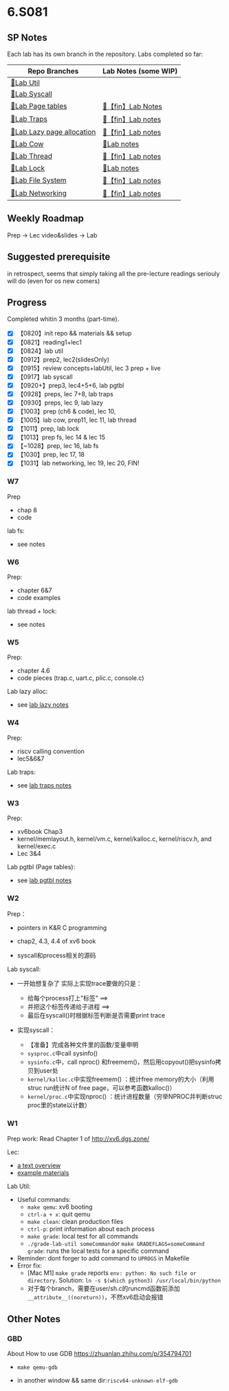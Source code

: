 # 6.S081

## SP Notes

Each lab has its own branch in the repository. Labs completed so far: 

| Repo Branches                                                | Lab Notes (some WIP)                                         |
| ------------------------------------------------------------ | ------------------------------------------------------------ |
| [🔗Lab Util](https://github.com/Flora025/6.S081/tree/util)    |                                                              |
| [🔗Lab Syscall](https://github.com/Flora025/6.S081/tree/syscall) |                                                              |
| [🔗Lab Page tables](https://github.com/Flora025/6.S081/tree/pgtbl) | [📒【fin】Lab Notes](https://github.com/Flora025/6.S081/blob/main/notes/lab3-pgtbl.md) |
| [🔗Lab Traps](https://github.com/Flora025/6.S081/tree/traps)  | [📒【fin】Lab notes](https://github.com/Flora025/6.S081/blob/main/notes/lab4-traps.md) |
| [🔗Lab Lazy page allocation](https://github.com/Flora025/6.S081/tree/lazy) | [📒【fin】Lab notes](https://github.com/Flora025/6.S081/blob/main/notes/lab5-lazy.md) |
| [🔗Lab Cow](https://github.com/Flora025/6.S081/tree/cow)      | [📒Lab notes](https://github.com/Flora025/6.S081/blob/main/notes/lab6-cow.md) |
| [🔗Lab Thread](https://github.com/Flora025/6.S081/tree/thread) | [📒【fin】Lab notes](https://github.com/Flora025/6.S081/blob/main/notes/lab7-thread.md) |
| [🔗Lab Lock](https://github.com/Flora025/6.S081/tree/lock)    | [📒Lab notes](https://github.com/Flora025/6.S081/blob/main/notes/lab8-lock.md) |
| [🔗Lab File System](https://github.com/Flora025/6.S081/tree/fs) | [📒【fin】Lab notes](https://github.com/Flora025/6.S081/blob/main/notes/lab9-fs.md) |
| [🔗Lab Networking](https://github.com/Flora025/6.S081/tree/net) | [📒【fin】Lab notes](https://github.com/Flora025/6.S081/blob/main/notes/lab11-net.md) |


## Weekly Roadmap

Prep -> Lec video&slides -> Lab

## Suggested prerequisite

in retrospect, seems that simply taking all the pre-lecture readings seriouly will do (even for os new comers)

## Progress

Completed whitin 3 months (part-time).

- [x] 【0820】init repo && materials && setup
- [x] 【0821】reading1+lec1
- [x] 【0824】lab util
- [x] 【0912】prep2, lec2(slidesOnly)
- [x] 【0915】review concepts+labUtil, lec 3 prep + live
- [x] 【0917】lab syscall
- [x] 【0920+】prep3, lec4+5+6, lab pgtbl
- [x] 【0928】preps, lec 7+8, lab traps
- [x] 【0930】preps, lec 9, lab lazy
- [x] 【1003】prep (ch6 & code), lec 10,
- [x] 【1005】lab cow, prep11, lec 11, lab thread
- [x] 【1011】prep, lab lock
- [x] 【1013】prep fs, lec 14 & lec 15
- [x] 【~1028】prep, lec 16, lab fs
- [x] 【1030】prep, lec 17, 18
- [x] 【1031】lab networking, lec 19, lec 20, FIN!

### W7

Prep

- chap 8
- code

lab fs:

- see notes

### W6

Prep:

- chapter 6&7
- code examples

lab  thread + lock:

- see notes

### W5

Prep:

- chapter 4.6
- code pieces (trap.c, uart.c, plic.c, console.c)

Lab lazy alloc:

- see [lab lazy notes](https://github.com/Flora025/6.S081/blob/main/notes/lab5-lazy.md)

### W4

Prep:

- riscv calling convention
- lec5&6&7

Lab traps:

- see [lab traps notes](https://github.com/Flora025/6.S081/blob/main/notes/lab4-traps.md)

### W3

Prep:

- xv6book Chap3
- kernel/memlayout.h, kernel/vm.c, kernel/kalloc.c, kernel/riscv.h, and kernel/exec.c
- Lec 3&4

Lab pgtbl (Page tables):

- see [lab pgtbl notes](https://github.com/Flora025/6.S081/blob/main/notes/lab3-pgtbl.md)
  

### W2

Prep：

- pointers in K&R C programming
- chap2, 4.3, 4.4 of xv6 book

- syscall和process相关的源码

Lab syscall:

- 一开始想复杂了 实际上实现trace要做的只是：
  - 给每个process打上"标签" ==> 
  - 并把这个标签传递给子进程 ==>  
  - 最后在syscall()时根据标签判断是否需要print trace

- 实现syscall：
  - 【准备】完成各种文件里的函数/变量申明
  - `sysproc.c`中call sysinfo()
  - `sysinfo.c`中，call nproc() 和freemem()，然后用copyout()把sysinfo拷贝到user处
  - `kernel/kalloc.c`中实现freemem() ：统计free memory的大小（利用struc run统计N of free page，可以参考函数kalloc()）
  - `kernel/proc.c`中实现nproc() ：统计进程数量（穷举NPROC并判断struc proc里的state以计数）

### W1

Prep work: Read Chapter 1 of http://xv6.dgs.zone/

Lec:

- [a text overview](https://pdos.csail.mit.edu/6.828/2020/lec/l-overview.txt)
- [example materials](https://pdos.csail.mit.edu/6.828/2020/lec/l-overview/)

Lab Util:

- Useful commands:
  - `make qemu`: xv6 booting
  - `ctrl-a + x`: quit qemu
  - `make clean`: clean production files
  - `ctrl-p`: print information about each process
  - `make grade`: local test for all commands
  - `./grade-lab-util someCommand`or `make GRADEFLAGS=someCommand grade`: runs the local tests for a specific command
- Reminder: dont forger to add command to `UPROGS` in Makefile
- Error fix:
  - [Mac M1] `make grade` reports `env: python: No such file or directory`. Solution: `ln -s $(which python3) /usr/local/bin/python`
  - 对于每个branch，需要在user/sh.c的runcmd函数前添加`__attribute__((noreturn))`，不然xv6启动会报错

## Other Notes

### GBD

About How to use GDB https://zhuanlan.zhihu.com/p/354794701

- `make qemu-gdb`

- in another window && same dir:`riscv64-unknown-elf-gdb`